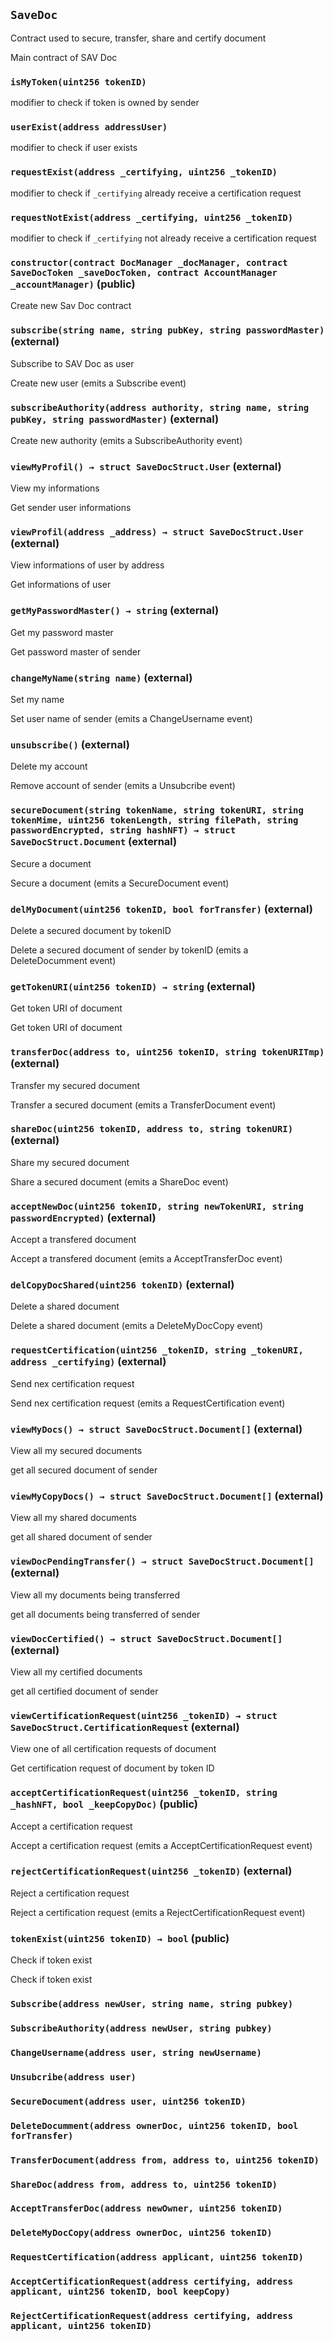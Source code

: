 ## `SaveDoc`

Contract used to secure, transfer, share and certify document


Main contract of SAV Doc

### `isMyToken(uint256 tokenID)`



modifier to check if token is owned by sender


### `userExist(address addressUser)`



modifier to check if user exists


### `requestExist(address _certifying, uint256 _tokenID)`



modifier to check if `_certifying` already receive a certification request


### `requestNotExist(address _certifying, uint256 _tokenID)`



modifier to check if `_certifying` not already receive a certification request



### `constructor(contract DocManager _docManager, contract SaveDocToken _saveDocToken, contract AccountManager _accountManager)` (public)



Create new Sav Doc contract


### `subscribe(string name, string pubKey, string passwordMaster)` (external)

Subscribe to SAV Doc as user


Create new user (emits a Subscribe event)


### `subscribeAuthority(address authority, string name, string pubKey, string passwordMaster)` (external)



Create new authority (emits a SubscribeAuthority event)


### `viewMyProfil() → struct SaveDocStruct.User` (external)

View my informations


Get sender user informations


### `viewProfil(address _address) → struct SaveDocStruct.User` (external)

View informations of user by address


Get informations of user


### `getMyPasswordMaster() → string` (external)

Get my password master


Get password master of sender


### `changeMyName(string name)` (external)

Set my name


Set user name of sender (emits a ChangeUsername event)


### `unsubscribe()` (external)

Delete my account


Remove account of sender (emits a Unsubcribe event)

### `secureDocument(string tokenName, string tokenURI, string tokenMime, uint256 tokenLength, string filePath, string passwordEncrypted, string hashNFT) → struct SaveDocStruct.Document` (external)

Secure a document


Secure a document (emits a SecureDocument event)


### `delMyDocument(uint256 tokenID, bool forTransfer)` (external)

Delete a secured document by tokenID


Delete a secured document of sender by tokenID (emits a DeleteDocumment event)


### `getTokenURI(uint256 tokenID) → string` (external)

Get token URI of document


Get token URI of document


### `transferDoc(address to, uint256 tokenID, string tokenURITmp)` (external)

Transfer my secured document


Transfer a secured document (emits a TransferDocument event)


### `shareDoc(uint256 tokenID, address to, string tokenURI)` (external)

Share my secured document


Share a secured document (emits a ShareDoc event)


### `acceptNewDoc(uint256 tokenID, string newTokenURI, string passwordEncrypted)` (external)

Accept a transfered document


Accept a transfered document (emits a AcceptTransferDoc event)


### `delCopyDocShared(uint256 tokenID)` (external)

Delete a shared document


Delete a shared document (emits a DeleteMyDocCopy event)


### `requestCertification(uint256 _tokenID, string _tokenURI, address _certifying)` (external)

Send nex certification request


Send nex certification request (emits a RequestCertification event)


### `viewMyDocs() → struct SaveDocStruct.Document[]` (external)

View all my secured documents


get all secured document of sender


### `viewMyCopyDocs() → struct SaveDocStruct.Document[]` (external)

View all my shared documents


get all shared document of sender


### `viewDocPendingTransfer() → struct SaveDocStruct.Document[]` (external)

View all my documents being transferred


get all documents being transferred of sender


### `viewDocCertified() → struct SaveDocStruct.Document[]` (external)

View all my certified documents


get all certified document of sender


### `viewCertificationRequest(uint256 _tokenID) → struct SaveDocStruct.CertificationRequest` (external)

View one of all certification requests of document


Get certification request of document by token ID


### `acceptCertificationRequest(uint256 _tokenID, string _hashNFT, bool _keepCopyDoc)` (public)

Accept a certification request


Accept a certification request (emits a AcceptCertificationRequest event)


### `rejectCertificationRequest(uint256 _tokenID)` (external)

Reject a certification request


Reject a certification request (emits a RejectCertificationRequest event)


### `tokenExist(uint256 tokenID) → bool` (public)

Check if token exist


Check if token exist



### `Subscribe(address newUser, string name, string pubkey)`





### `SubscribeAuthority(address newUser, string pubkey)`





### `ChangeUsername(address user, string newUsername)`





### `Unsubcribe(address user)`





### `SecureDocument(address user, uint256 tokenID)`





### `DeleteDocumment(address ownerDoc, uint256 tokenID, bool forTransfer)`





### `TransferDocument(address from, address to, uint256 tokenID)`





### `ShareDoc(address from, address to, uint256 tokenID)`





### `AcceptTransferDoc(address newOwner, uint256 tokenID)`





### `DeleteMyDocCopy(address ownerDoc, uint256 tokenID)`





### `RequestCertification(address applicant, uint256 tokenID)`





### `AcceptCertificationRequest(address certifying, address applicant, uint256 tokenID, bool keepCopy)`





### `RejectCertificationRequest(address certifying, address applicant, uint256 tokenID)`





